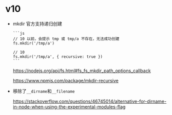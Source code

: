 # v10

- mkdir 官方支持递归创建

      ```js
      // 10 以前，会提示 tmp 或 tmp/a 不存在，无法成功创建
      fs.mkdir('/tmp/a')

      // 10
      fs.mkdir('/tmp/a', { recursive: true })
      ```

  https://nodejs.org/api/fs.html#fs_fs_mkdir_path_options_callback

  https://www.npmjs.com/package/mkdir-recursive

- 移除了`__dirname`和`__filename`

  https://stackoverflow.com/questions/46745014/alternative-for-dirname-in-node-when-using-the-experimental-modules-flag
